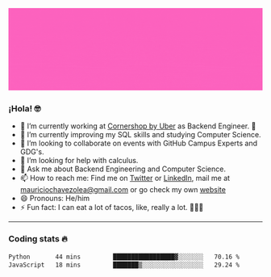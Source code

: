 ![Banner](banner.gif)

### ¡Hola! 🤓

- 🔭 I’m currently working at [Cornershop by Uber](https://cornershopapp.com) as Backend Engineer. 🥑
- 🌱 I’m currently improving my SQL skills and studying Computer Science.
- 👯 I’m looking to collaborate on events with GitHub Campus Experts and GDG's.
- 🤔 I’m looking for help with calculus.
- 💬 Ask me about Backend Engineering and Computer Science.
- 📫 How to reach me: Find me on [Twitter](https://twitter.com/ultr4nerd) or [LinkedIn](https://www.linkedin.com/in/ultr4nerd), mail me at [mauriciochavezolea@gmail.com](mailto:mauriciochavezolea@gmail.com) or go check my own [website](mauriciochavez.surge.sh)
- 😄 Pronouns: He/him
- ⚡ Fun fact: I can eat a lot of tacos, like, really a lot. 🌮🌮🌮

---

### Coding stats 🔥

<!--START_SECTION:waka-->
```text
Python       44 mins         █████████████████▓░░░░░░░   70.16 % 
JavaScript   18 mins         ███████▒░░░░░░░░░░░░░░░░░   29.24 % 
```
<!--END_SECTION:waka-->
